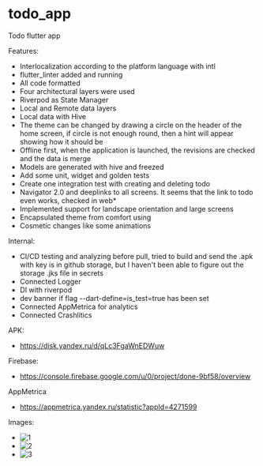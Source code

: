 # todo_app

Todo flutter app

Features:
   - Interlocalization according to the platform language with intl
   - flutter_linter added and running
   - All code formatted
   - Four architectural layers were used
   - Riverpod as State Manager
   - Local and Remote data layers
   - Local data with Hive
   - The theme can be changed by drawing a circle on the header of the home screen, if circle is not enough round, then a hint will appear showing how it should be
   - Offline first, when the application is launched, the revisions are checked and the data is merge
   - Models are generated with hive and freezed
   - Add some unit, widget and golden tests
   - Create one integration test with creating and deleting todo
   - Navigator 2.0 and deeplinks to all screens. It seems that the link to todo even works, checked in web*
   - Implemented support for landscape orientation and large screens 
   - Encapsulated theme from comfort using
   - Cosmetic changes like some animations

Internal:
   - CI/CD testing and analyzing before pull, tried to build and send the .apk with key is in github storage, but I haven't been able to figure out the storage .jks file in secrets
   - Connected Logger
   - DI with riverpod
   - dev banner if flag --dart-define=is_test=true has been set
   - Connected AppMetrica for analytics
   - Connected Crashlitics

APK:
   - https://disk.yandex.ru/d/qLc3FgaWnEDWuw

Firebase:
   - https://console.firebase.google.com/u/0/project/done-9bf58/overview

AppMetrica
   - https://appmetrica.yandex.ru/statistic?appId=4271599

Images:
   - ![1](https://user-images.githubusercontent.com/74249484/187086751-df9bf344-096f-4340-a143-c8dcab95a89e.png)
   - ![2](https://user-images.githubusercontent.com/74249484/187086753-42155fc1-00e3-4406-9fae-50c136501412.png)
   - ![3](https://user-images.githubusercontent.com/74249484/187086757-3951b4cd-29c8-4510-b360-27c5ce7dbc4c.png)



